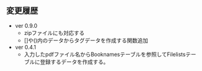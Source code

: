 ## 変更履歴
* ver 0.9.0
  * zipファイルにも対応する
  * []や()内のデータからタグデータを作成する関数追加
* ver 0.4.1
  * 入力したpdfファイル名からBooknamesテーブルを参照してFilelistsテーブルに登録するデータを作成する。